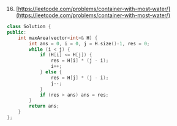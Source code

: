 016. [https://leetcode.com/problems/container-with-most-water/](https://leetcode.com/problems/container-with-most-water/) 
``` c++
class Solution {
public:
    int maxArea(vector<int>& H) {
        int ans = 0, i = 0, j = H.size()-1, res = 0;
        while (i < j) {
            if (H[i] <= H[j]) {
                res = H[i] * (j - i);
                i++;
            } else {
                res = H[j] * (j - i);
                j--;
            }
            if (res > ans) ans = res;
        }
        return ans;
    }
};
``` 
